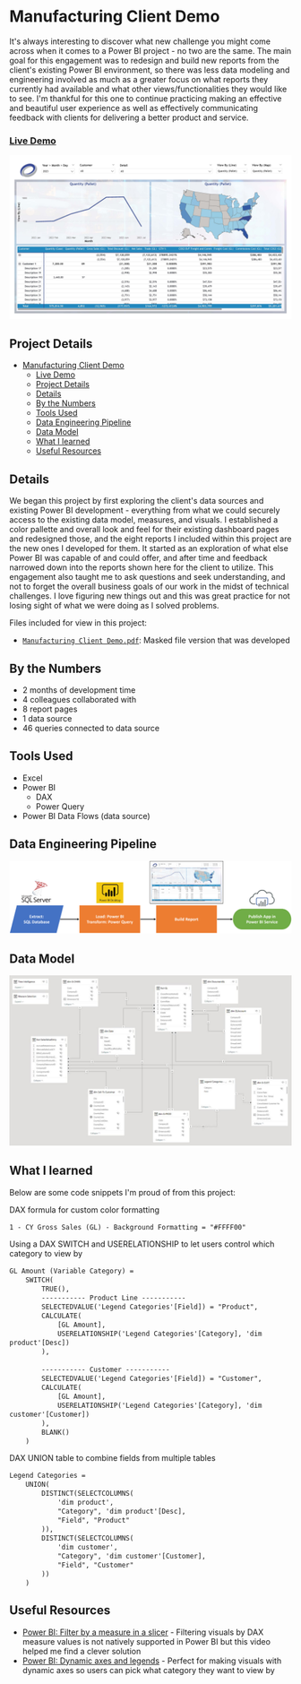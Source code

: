 # Manufacturing Client Demo

It's always interesting to discover what new challenge you might come across when it comes to a Power BI project - no two are the same. The main goal for this engagement was to redesign and build new reports from the client's existing Power BI environment, so there was less data modeling and engineering involved as much as a greater focus on what reports they currently had available and what other views/functionalities they would like to see. I'm thankful for this one to continue practicing making an effective and beautiful user experience as well as effectively communicating feedback with clients for delivering a better product and service.

### [Live Demo](https://app.powerbi.com/view?r=eyJrIjoiYjFmNzk5M2YtZDQwYy00YTA1LWJmN2UtNzQ2YTI2ZWEwZTczIiwidCI6ImY3N2E4MGM5LTY5MTAtNGJkYy1iNjFiLTgxNzA2NmQ1NmI0NiIsImMiOjJ9)

!["Report"](./Manufacturing%20Client%20Demo.jpg)

## Project Details
- [Manufacturing Client Demo](#manufacturing-client-demo)
    - [Live Demo](#live-demo)
  - [Project Details](#project-details)
  - [Details](#details)
  - [By the Numbers](#by-the-numbers)
  - [Tools Used](#tools-used)
  - [Data Engineering Pipeline](#data-engineering-pipeline)
  - [Data Model](#data-model)
  - [What I learned](#what-i-learned)
  - [Useful Resources](#useful-resources)

## Details

We began this project by first exploring the client's data sources and existing Power BI development - everything from what we could securely access to the existing data model, measures, and visuals. I established a color pallette and overall look and feel for their existing dashboard pages and redesigned those, and the eight reports I included within this project are the new ones I developed for them. It started as an exploration of what else Power BI was capable of and could offer, and after time and feedback narrowed down into the reports shown here for the client to utilize. This engagement also taught me to ask questions and seek understanding, and not to forget the overall business goals of our work in the midst of technical challenges. I love figuring new things out and this was great practice for not losing sight of what we were doing as I solved problems.

Files included for view in this project:
- [`Manufacturing Client Demo.pdf`](./Manufacturing%20Client%20Demo.pdf): Masked file version that was developed

## By the Numbers

- 2 months of development time
- 4 colleagues collaborated with
- 8 report pages
- 1 data source
- 46 queries connected to data source

## Tools Used

- Excel
- Power BI
  - DAX
  - Power Query
- Power BI Data Flows (data source)

## Data Engineering Pipeline

!["Pipeline"](./Manufacturing%20Client%20Demo%20Pipeline.png)

## Data Model

!["Data Model"](./Manufacturing%20Client%20Demo%20Data%20Model.JPG)

## What I learned

Below are some code snippets I'm proud of from this project:

DAX formula for custom color formatting
```DAX
1 - CY Gross Sales (GL) - Background Formatting = "#FFFF00"
```

Using a DAX SWITCH and USERELATIONSHIP to let users control which category to view by
```DAX
GL Amount (Variable Category) = 
    SWITCH(
        TRUE(),
        ----------- Product Line -----------
        SELECTEDVALUE('Legend Categories'[Field]) = "Product",
        CALCULATE(
            [GL Amount],
            USERELATIONSHIP('Legend Categories'[Category], 'dim product'[Desc])
        ),

        ----------- Customer -----------
        SELECTEDVALUE('Legend Categories'[Field]) = "Customer",
        CALCULATE(
            [GL Amount],
            USERELATIONSHIP('Legend Categories'[Category], 'dim customer'[Customer])
        ),
        BLANK()
    )
```

DAX UNION table to combine fields from multiple tables
```DAX
Legend Categories = 
    UNION(
        DISTINCT(SELECTCOLUMNS(
            'dim product',
            "Category", 'dim product'[Desc],
            "Field", "Product"
        )),
        DISTINCT(SELECTCOLUMNS(
            'dim customer',
            "Category", 'dim customer'[Customer],
            "Field", "Customer"
        ))
    )
```

## Useful Resources

- [Power BI: Filter by a measure in a slicer](https://www.youtube.com/watch?v=AZAL-QPn5Zc) - Filtering visuals by DAX measure values is not natively supported in Power BI but this video helped me find a clever solution
- [Power BI: Dynamic axes and legends](https://www.youtube.com/watch?v=8e8a3o1w51M) - Perfect for making visuals with dynamic axes so users can pick what category they want to view by